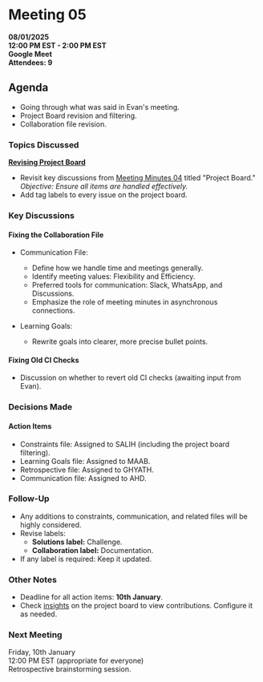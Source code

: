 # **Meeting 05**

**08/01/2025  
12:00 PM EST - 2:00 PM EST  
Google Meet  
Attendees: 9**

## **Agenda**

- Going through what was said in Evan's meeting.
- Project Board revision and filtering.
- Collaboration file revision.

### **Topics Discussed**

<!--markdownlint-disable MD034 MD013-->
[**Revising Project Board**](https://github.com/orgs/MIT-Emerging-Talent/projects/127/views/1)

- Revisit key discussions from [Meeting Minutes 04](notes/meeting_minutes/04_meeting_minutes.md) titled "Project Board."  
  _Objective: Ensure all items are handled effectively._
- Add tag labels to every issue on the project board.

### **Key Discussions**

<!--markdownlint-disable MD036-->
#### Fixing the Collaboration File
<!--markdownlint-enable MD036-->

<!--markdownlint-disable MD032-->
- Communication File:  
  - Define how we handle time and meetings generally.  
  - Identify meeting values: Flexibility and Efficiency.  
  - Preferred tools for communication: Slack, WhatsApp, and Discussions.  
  - Emphasize the role of meeting minutes in asynchronous connections.
  
- Learning Goals:  
  - Rewrite goals into clearer, more precise bullet points.  
<!--markdownlint-enable MD032-->

<!--markdownlint-disable MD036-->
#### Fixing Old CI Checks
<!--markdownlint-enable MD036-->

<!--markdownlint-disable MD032-->
- Discussion on whether to revert old CI checks (awaiting input from Evan).  
<!--markdownlint-enable MD032-->

### **Decisions Made**

<!--markdownlint-disable MD037-->
#### Action Items
<!--markdownlint-enable MD037-->

<!--markdownlint-disable MD032-->
- Constraints file: Assigned to SALIH (including the project board filtering).  
- Learning Goals file: Assigned to MAAB.  
- Retrospective file: Assigned to GHYATH.  
- Communication file: Assigned to AHD.  
<!--markdownlint-enable MD032-->

### **Follow-Up**

- Any additions to constraints, communication, and related files will be highly considered.
- Revise labels:
  - **Solutions label:** Challenge.
  - **Collaboration label:** Documentation.
- If any label is required: Keep it updated.

### **Other Notes**

- Deadline for all action items: **10th January**.
- Check [insights](https://github.com/orgs/MIT-Emerging-Talent/projects/127/insights) on the project board to view contributions. Configure it as needed.

### **Next Meeting**

Friday, 10th January  
12:00 PM EST (appropriate for everyone)  
Retrospective brainstorming session.
